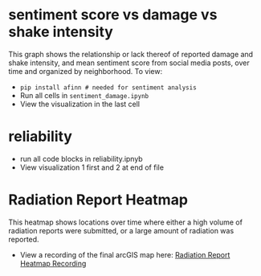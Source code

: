 # sentiment score vs damage vs shake intensity
This graph shows the relationship or lack thereof of reported damage and shake intensity, and mean sentiment score from social media posts, over time and organized by neighborhood. To view:
* ```pip install afinn # needed for sentiment analysis```
* Run all cells in ```sentiment_damage.ipynb```
* View the visualization in the last cell

# reliability
* run all code blocks in reliability.ipnyb
* View visualization 1 first and 2 at end of file

# Radiation Report Heatmap
This heatmap shows locations over time where either a high volume of radiation reports were submitted, or a large amount of radiation was reported.
* View a recording of the final arcGIS map here: [Radiation Report Heatmap Recording](https://drive.google.com/file/d/1VFlRva2F5yO4dXZj1UamW9r71iS3ZPBk/view?usp=drive_link)
